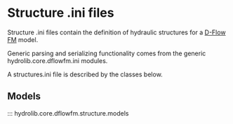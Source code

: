 # Structure .ini files
Structure .ini files contain the definition of hydraulic structures
for a [D-Flow FM](glossary.md#d-flow-fm) model.

Generic parsing and serializing functionality comes from the generic hydrolib.core.dflowfm.ini modules.

A structures.ini file is described by the classes below.

## Models
::: hydrolib.core.dflowfm.structure.models
